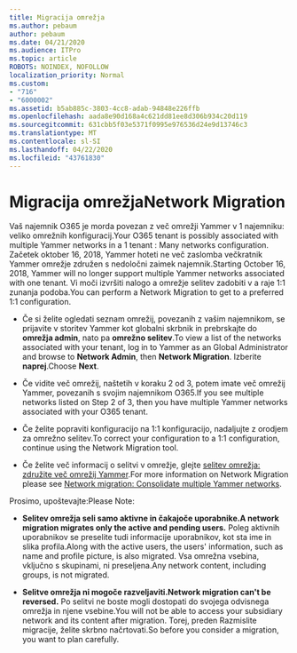```yaml
---
title: Migracija omrežja
ms.author: pebaum
author: pebaum
ms.date: 04/21/2020
ms.audience: ITPro
ms.topic: article
ROBOTS: NOINDEX, NOFOLLOW
localization_priority: Normal
ms.custom:
- "716"
- "6000002"
ms.assetid: b5ab885c-3803-4cc8-adab-94848e226ffb
ms.openlocfilehash: aada8e90d168a4c621dd81ee8d306b934c20d119
ms.sourcegitcommit: 631cbb5f03e5371f0995e976536d24e9d13746c3
ms.translationtype: MT
ms.contentlocale: sl-SI
ms.lasthandoff: 04/22/2020
ms.locfileid: "43761830"
---
```

# <a name="network-migration"></a><span data-ttu-id="41b04-102">Migracija omrežja</span><span class="sxs-lookup"><span data-stu-id="41b04-102">Network Migration</span></span>

<span data-ttu-id="41b04-103">Vaš najemnik O365 je morda povezan z več omrežji Yammer v 1 najemniku: veliko omrežnih konfiguracij.</span><span class="sxs-lookup"><span data-stu-id="41b04-103">Your O365 tenant is possibly associated with multiple Yammer networks in a 1 tenant : Many networks configuration.</span></span> <span data-ttu-id="41b04-104">Začetek oktober 16, 2018, Yammer hoteti ne več zaslomba večkratnik Yammer omrežje združen s nedoločni zaimek najemnik.</span><span class="sxs-lookup"><span data-stu-id="41b04-104">Starting October 16, 2018, Yammer will no longer support multiple Yammer networks associated with one tenant.</span></span> <span data-ttu-id="41b04-105">Vi moči izvršiti nalogo a omrežje selitev zadobiti v a raje 1:1 zunanja podoba.</span><span class="sxs-lookup"><span data-stu-id="41b04-105">You can perform a Network Migration to get to a preferred 1:1 configuration.</span></span>
  
- <span data-ttu-id="41b04-106">Če si želite ogledati seznam omrežij, povezanih z vašim najemnikom, se prijavite v storitev Yammer kot globalni skrbnik in prebrskajte do **omrežja admin**, nato pa **omrežno selitev**.</span><span class="sxs-lookup"><span data-stu-id="41b04-106">To view a list of the networks associated with your tenant, log in to Yammer as an Global Administrator and browse to **Network Admin**, then **Network Migration**.</span></span> <span data-ttu-id="41b04-107">Izberite **naprej**.</span><span class="sxs-lookup"><span data-stu-id="41b04-107">Choose **Next**.</span></span>

- <span data-ttu-id="41b04-108">Če vidite več omrežij, naštetih v koraku 2 od 3, potem imate več omrežij Yammer, povezanih s svojim najemnikom O365.</span><span class="sxs-lookup"><span data-stu-id="41b04-108">If you see multiple networks listed on Step 2 of 3, then you have multiple Yammer networks associated with your O365 tenant.</span></span>

- <span data-ttu-id="41b04-109">Če želite popraviti konfiguracijo na 1:1 konfiguracijo, nadaljujte z orodjem za omrežno selitev.</span><span class="sxs-lookup"><span data-stu-id="41b04-109">To correct your configuration to a 1:1 configuration, continue using the Network Migration tool.</span></span>

- <span data-ttu-id="41b04-110">Če želite več informacij o selitvi v omrežje, glejte [selitev omrežja: združite več omrežij Yammer](https://docs.microsoft.com/yammer/configure-your-yammer-network/consolidate-multiple-yammer-networks).</span><span class="sxs-lookup"><span data-stu-id="41b04-110">For more information on Network Migration please see [Network migration: Consolidate multiple Yammer networks](https://docs.microsoft.com/yammer/configure-your-yammer-network/consolidate-multiple-yammer-networks).</span></span>

<span data-ttu-id="41b04-111">Prosimo, upoštevajte:</span><span class="sxs-lookup"><span data-stu-id="41b04-111">Please Note:</span></span>
  
- <span data-ttu-id="41b04-112">**Selitev omrežja seli samo aktivne in čakajoče uporabnike.**</span><span class="sxs-lookup"><span data-stu-id="41b04-112">**A network migration migrates only the active and pending users.**</span></span> <span data-ttu-id="41b04-113">Poleg aktivnih uporabnikov se preselite tudi informacije uporabnikov, kot sta ime in slika profila.</span><span class="sxs-lookup"><span data-stu-id="41b04-113">Along with the active users, the users' information, such as name and profile picture, is also migrated.</span></span> <span data-ttu-id="41b04-114">Vsa omrežna vsebina, vključno s skupinami, ni preseljena.</span><span class="sxs-lookup"><span data-stu-id="41b04-114">Any network content, including groups, is not migrated.</span></span>

- <span data-ttu-id="41b04-115">**Selitve omrežja ni mogoče razveljaviti.**</span><span class="sxs-lookup"><span data-stu-id="41b04-115">**Network migration can't be reversed.**</span></span> <span data-ttu-id="41b04-116">Po selitvi ne boste mogli dostopati do svojega odvisnega omrežja in njene vsebine.</span><span class="sxs-lookup"><span data-stu-id="41b04-116">You will not be able to access your subsidiary network and its content after migration.</span></span> <span data-ttu-id="41b04-117">Torej, preden Razmislite migracije, želite skrbno načrtovati.</span><span class="sxs-lookup"><span data-stu-id="41b04-117">So before you consider a migration, you want to plan carefully.</span></span>
